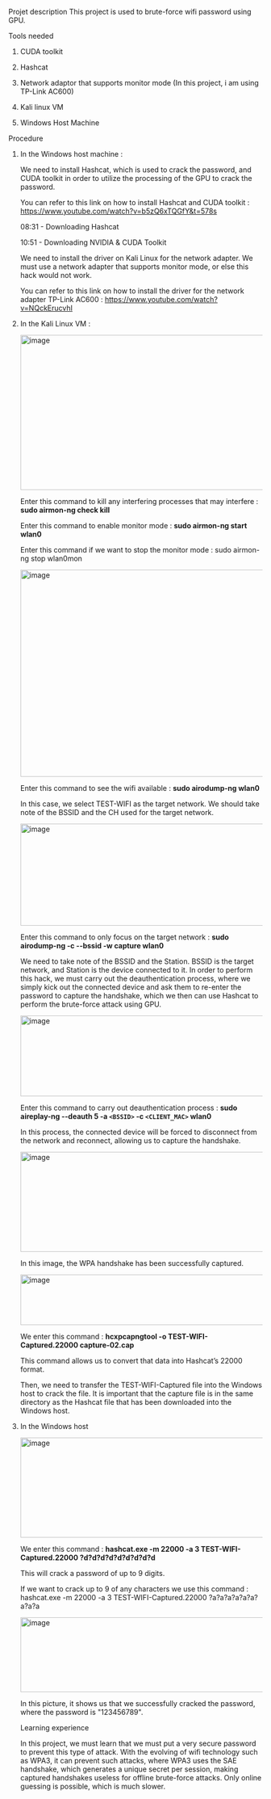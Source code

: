Projet description
This project is used to brute-force wifi password using GPU.

Tools needed

1. CUDA toolkit

2. Hashcat

3. Network adaptor that supports monitor mode (In this project, i am using TP-Link AC600)

4. Kali linux VM

5. Windows Host Machine

Procedure

1. In the Windows host machine :

    We need to install Hashcat, which is used to crack the password, and CUDA toolkit in order to utilize the processing of the GPU to crack the password.

    You can refer to this link on how to install Hashcat and CUDA toolkit : https://www.youtube.com/watch?v=b5zQ6xTQGfY&t=578s

    08:31 - Downloading Hashcat

    10:51 - Downloading NVIDIA & CUDA Toolkit

    We need to install the driver on Kali Linux for the network adapter. We must use a network adapter that supports monitor mode, or else this hack would not work.

    You can refer to this link on how to install the driver for the network adapter TP-Link AC600 : https://www.youtube.com/watch?v=NQckErucvhI

2. In the Kali Linux VM :

    <img width="657" height="307" alt="image" src="https://github.com/user-attachments/assets/e036f1d4-f55b-458d-a845-b5a0381865d1" />

    Enter this command to kill any interfering processes that may interfere : **sudo airmon-ng check kill**

    Enter this command to enable monitor mode : **sudo airmon-ng start wlan0**

    Enter this command if we want to stop the monitor mode : sudo airmon-ng stop wlan0mon

    <img width="790" height="410" alt="image" src="https://github.com/user-attachments/assets/57fa2c2e-9024-4b14-b651-eb0e1092364d" />

    Enter this command to see the wifi available : **sudo airodump-ng wlan0**

    In this case, we select TEST-WIFI as the target network. We should take note of the BSSID and the CH used for the target network.

    <img width="817" height="202" alt="image" src="https://github.com/user-attachments/assets/73bae0d0-efc8-4a04-93db-4a5131fb3223" />

    Enter this command to only focus on the target network : **sudo airodump-ng -c <CH> --bssid <BSSID> -w capture wlan0**

    We need to take note of the BSSID and the Station. BSSID is the target network, and Station is the device connected to it. In order to perform this hack, we must carry out the deauthentication process, where we simply kick out the connected device and ask them to re-enter the password to capture the handshake, which we then can use Hashcat to perform the brute-force attack using GPU.

    <img width="777" height="160" alt="image" src="https://github.com/user-attachments/assets/332d75e0-94ad-43a1-a849-f4178461a96e" />

    Enter this command to carry out deauthentication process : **sudo aireplay-ng --deauth 5 -a `<BSSID>` -c `<CLIENT_MAC>` wlan0**

    In this process, the connected device will be forced to disconnect from the network and reconnect, allowing us to capture the handshake.

    <img width="783" height="198" alt="image" src="https://github.com/user-attachments/assets/4347b5a2-3525-4361-8ec6-23bf53d39cce" />

    In this image, the WPA handshake has been successfully captured.

    <img width="811" height="100" alt="image" src="https://github.com/user-attachments/assets/5b9dd72c-1fa5-4202-966d-ef184058b781" />

    We enter this command : **hcxpcapngtool -o TEST-WIFI-Captured.22000 capture-02.cap**

    This command allows us to convert that data into Hashcat’s 22000 format.

    Then, we need to transfer the TEST-WIFI-Captured file into the Windows host to crack the file. It is important that the capture file is in the same directory as the Hashcat file that has been downloaded into the Windows host.

3. In the Windows host

    <img width="1450" height="198" alt="image" src="https://github.com/user-attachments/assets/aad5970f-bbca-4c9f-8600-6cbc6952e554" />

    We enter this command : **hashcat.exe -m 22000 -a 3 TEST-WIFI-Captured.22000 ?d?d?d?d?d?d?d?d?d**

    This will crack a password of up to 9 digits.
   
    If we want to crack up to 9 of any characters we use this command : hashcat.exe -m 22000 -a 3 TEST-WIFI-Captured.22000 ?a?a?a?a?a?a?a?a?a

    <img width="997" height="148" alt="image" src="https://github.com/user-attachments/assets/dd0e84d7-baba-4aa7-928f-5b56c4a76ea0" />

    In this picture, it shows us that we successfully cracked the password, where the password is "123456789".

    Learning experience

    In this project, we must learn that we must put a very secure password to prevent this type of attack. With the evolving of wifi technology such as WPA3, it can prevent such attacks, where WPA3 uses the SAE handshake, which generates a unique secret per session, making captured handshakes useless for offline brute-force attacks. Only online guessing is possible, which is much slower.
